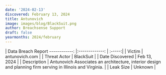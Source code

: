 ```yaml
---
date: '2024-02-13'
discovered: February 13, 2024
title: Antunovich
image: images/blog/BlackSuit.png
author: Breachsense Support
draft: false
yearmonths: 2024/february
---
```



| Data Breach Report
------------:     |:-------------:    | :-----:|
| Victim      | antunovich.com      | 
| Threat Actor      | BlackSuit      | 
| Date Discovered      | Feb 13, 2024      | 
| Description      | Antunovich Associates an architecture, interior design and planning firm serving in Illinois and Virginia.      | 
| Leak Size      | Unknown      | 

